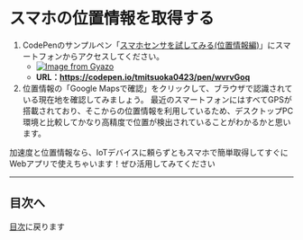 # スマホの位置情報を取得する

1. CodePenのサンプルペン「[スマホセンサを試してみる(位置情報編)](https://codepen.io/tmitsuoka0423/pen/wvrvGoq)」にスマートフォンからアクセスしてください。
   - [![Image from Gyazo](https://i.gyazo.com/f7fccd8fea81606998c3a648fa50e2fc.png)](https://gyazo.com/f7fccd8fea81606998c3a648fa50e2fc)
   - **URL：<https://codepen.io/tmitsuoka0423/pen/wvrvGoq>**
2. 位置情報の「Google Mapsで確認」をクリックして、ブラウザで認識されている現在地を確認してみましょう。  最近のスマートフォンにはすべてGPSが搭載されており、そこからの位置情報を利用しているため、デスクトップPC環境と比較してかなり高精度で位置が検出されていることがわかるかと思います。  

加速度と位置情報なら、IoTデバイスに頼らずともスマホで簡単取得してすぐにWebアプリで使えちゃいます！ぜひ活用してみてください

---

## 目次へ

[目次](https://github.com/protoout/po-common/tree/main/lessons)に戻ります
